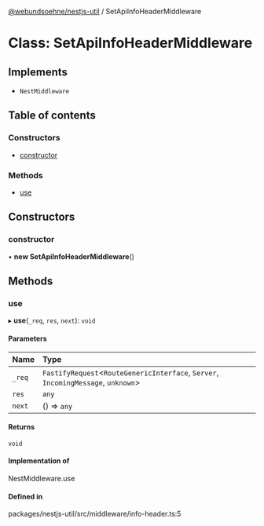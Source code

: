 [@webundsoehne/nestjs-util](../README.md) / SetApiInfoHeaderMiddleware

# Class: SetApiInfoHeaderMiddleware

## Implements

- `NestMiddleware`

## Table of contents

### Constructors

- [constructor](SetApiInfoHeaderMiddleware.md#constructor)

### Methods

- [use](SetApiInfoHeaderMiddleware.md#use)

## Constructors

### constructor

• **new SetApiInfoHeaderMiddleware**()

## Methods

### use

▸ **use**(`_req`, `res`, `next`): `void`

#### Parameters

| Name   | Type                                                                               |
| :----- | :--------------------------------------------------------------------------------- |
| `_req` | `FastifyRequest`<`RouteGenericInterface`, `Server`, `IncomingMessage`, `unknown`\> |
| `res`  | `any`                                                                              |
| `next` | () => `any`                                                                        |

#### Returns

`void`

#### Implementation of

NestMiddleware.use

#### Defined in

packages/nestjs-util/src/middleware/info-header.ts:5
